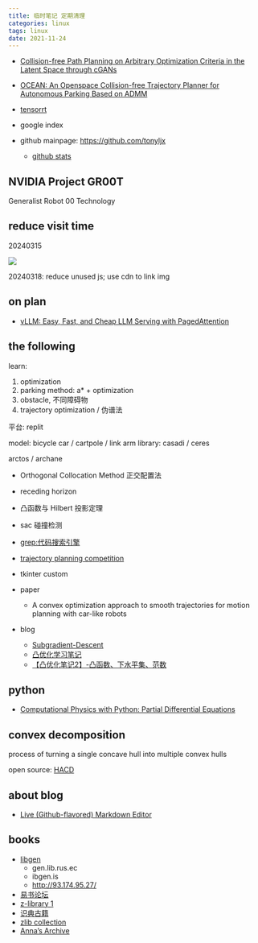 ```yaml
---
title: 临时笔记 定期清理 
categories: linux 
tags: linux 
date: 2021-11-24
---
```


- [Collision-free Path Planning on Arbitrary Optimization Criteria in the Latent Space through cGANs](https://arxiv.org/abs/2202.13062)
- [OCEAN: An Openspace Collision-free Trajectory Planner for Autonomous Parking Based on ADMM](https://arxiv.org/abs/2403.05090)

- [tensorrt](https://developer.nvidia.com/tensorrt)

- google index
- github mainpage: https://github.com/tonyljx
    - [github stats](https://github.com/anuraghazra/github-readme-stats/blob/master/themes/README.md)

## NVIDIA Project GR00T

Generalist Robot 00 Technology

## reduce visit time

20240315

![](https://cdn.jsdelivr.net/gh/YeeKal/img_land/blog/24/03/20240318210809.png)

20240318: reduce unused js; use cdn to link img

## on plan
- [vLLM: Easy, Fast, and Cheap LLM Serving with PagedAttention](https://vllm.ai/)

## the following


learn:

1. optimization
2. parking method: a* + optimization
3. obstacle, 不同障碍物
4. trajectory optimization / 伪谱法

平台: replit
 
model: bicycle car / cartpole / link arm
library: casadi / ceres

arctos / archane


- Orthogonal Collocation Method 正交配置法
- receding horizon
- 凸函数与 Hilbert 投影定理
- sac 碰撞检测
 
- [grep:代码搜索引擎](https://grep.app/)
- [trajectory planning competition](https://www.tpcap.net/#/)
- tkinter custom


- paper
    - A convex optimization approach to smooth trajectories for motion planning with car-like robots
- blog
    - [Subgradient-Descent](https://mcneela.github.io/machine_learning/2020/04/24/Subgradient-Descent.html)
    - [凸优化学习笔记](https://www.zhihu.com/column/c_1201908961185931264)
    - [【凸优化笔记2】-凸函数、下水平集、范数](https://zhuanlan.zhihu.com/p/102098039)

## python

- [Computational Physics with Python: Partial Differential Equations](https://medium.com/@_monitsharma/computational-physics-with-python-partial-differential-equations-2b5054115c0e)

## convex decomposition

process of turning a single concave hull into multiple convex hulls

open source: [HACD](http://khaledmammou.com/hacd.html)

## about blog

- [Live (Github-flavored) Markdown Editor](https://github.com/jbt/markdown-editor)


## books
 
- [libgen](https://libgen.gs/index.php)
    - gen.lib.rus.ec
    - ibgen.is
    - http://93.174.95.27/
- [易书论坛](https://bbs.yibook.org/)
- [z-library 1](https://bbs.yibook.org/d/211-z-librarywang-zhan-10tdian-zi-shu-chong-zi-yue-1800mo-ce)
- [识典古籍](https://shidianguji.com/) 
- [zlib collection](http://pilimi.org/zlib.html)
- [Anna’s Archive](https://annas-archive.org/search?q=)